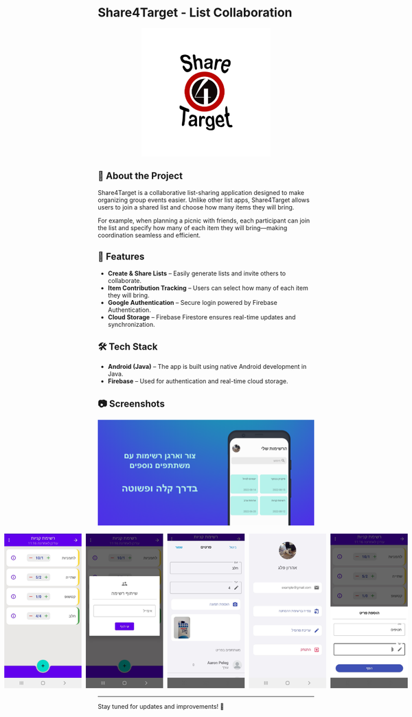 # Share4Target - List Collaboration
<p align="center">
  <img src="app/src/main/res/drawable/share4targeticon.png" alt="App Icon" width="300"/>
</p>

## 📌 About the Project
Share4Target is a collaborative list-sharing application designed to make organizing group events easier. Unlike other list apps, Share4Target allows users to join a shared list and choose how many items they will bring.

For example, when planning a picnic with friends, each participant can join the list and specify how many of each item they will bring—making coordination seamless and efficient.

## 🚀 Features
- **Create & Share Lists** – Easily generate lists and invite others to collaborate.
- **Item Contribution Tracking** – Users can select how many of each item they will bring.
- **Google Authentication** – Secure login powered by Firebase Authentication.
- **Cloud Storage** – Firebase Firestore ensures real-time updates and synchronization.



## 🛠 Tech Stack
- **Android (Java)** – The app is built using native Android development in Java.
- **Firebase** – Used for authentication and real-time cloud storage.

## 📷 Screenshots
<p align="center">
  <img src="app/src/main/res/drawable/main img.png" alt="Main Image" width="900" style="display: block;"/>
</p>

<p style="display: flex; justify-content: center; flex-wrap: warp;">
  <img src="app/src/main/res/drawable/Screenshot_20220817-111655.jpg" alt="Screenshot 2" width="180" style="margin: 5px;"/>
  <img src="app/src/main/res/drawable/Screenshot_20220817-111703.jpg" alt="Screenshot 3" width="180" style="margin: 5px;"/>
  <img src="app/src/main/res/drawable/Screenshot_20220817-111951.jpg" alt="Screenshot 4" width="180" style="margin: 5px;"/>
  <img src="app/src/main/res/drawable/Screenshot_20220817-112030.JPEG" alt="Screenshot 5" width="180" style="margin: 5px;"/>
  <img src="app/src/main/res/drawable/Screenshot_20220817-112228.jpg" alt="Screenshot 6" width="180" style="margin: 5px;"/>
</p>

---
Stay tuned for updates and improvements! 🚀

